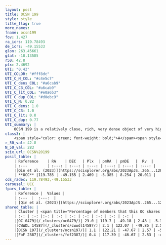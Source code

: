 ```yaml
---
layout: post
title: OCSN 199
style: style
title_flag: true
more_names: 
fname: ocsn199
fov: 1.427
ra_icrs: 119.78493
de_icrs: -49.15533
glon: 263.45661
glat: -10.13585
r50: 42.8
plx: 2.4692
UTI: "0.43"
UTI_COLOR: "#fff8dc"
UTI_C_N_COL: "#c4e5c7"
UTI_C_dens_COL: "#a6cab9"
UTI_C_C3_COL: "#a6cab9"
UTI_C_lit_COL: "#e0a6b3"
UTI_C_dup_COL: "#d0ebc9"
UTI_C_N: 0.82
UTI_C_dens: 1.0
UTI_C_C3: 1.0
UTI_C_lit: 0.0
UTI_C_dup: 0.77
UTI_summary: |
    OCSN 199 is a relatively close, rich, very dense object of very high C3 quality. It was recently reported in the literature.<br><br>This is very likely a unique object, which shares a small percentage of members with at least one previously reported entry, and a very small percentage with at least one entry reported in the same catalogue.
class3: |
    <span style="color: green; font-weight: bold;">A</span><span style="color: green; font-weight: bold;">A</span>
r_50_val: 42.8
N_50_val: 283
scix_url: OCSN%20199
posit_table: |
    | Reference    | RA    | DEC   | Plx  | pmRA  | pmDE   |  Rv  |
    | :---         | :---: | :---: | :---: | :---: | :---: | :---: |
    |[Qin et al. (2023)](https://scixplorer.org/abs/2023ApJS..265...12Q) | 119.68 | -49.21 | 2.48 | -5.39 | 8.26 | 20.49 |
    | **UCC** |119.785 | -49.155 | 2.469 | -5.385 | 8.254 | 20.011 | 
cds_radec: 119.78493,-49.15533
carousel: UCC
fpars_table: |
    | Reference |  Values |
    | :---  |  :---:  |
    | [Qin et al. (2023)](https://scixplorer.org/abs/2023ApJS..265...12Q) | `E(B-V)=0.12, m-M=8.37, logt=7.1` |
shared_table: |
    | Cluster | <span title="Percentage of members that this OC shares with the ones listed">%</span>   | RA   | DEC   | Plx   | pmRA  | pmDE  | Rv | UTI |
    | :-: | :-: |:-: | :-: | :-: | :-: | :-: | :-: | :-: |
    |[OC 0479](/_clusters/oc0479/)| 23.0 | 119.7 | -49.18 | 2.48 | -5.38 | 8.25 | 19.61 |0.68 |
    |[CWWDL 14587](/_clusters/cwwdl14587/)| 2.1 | 122.07 | -49.85 | 2.57 | -5.4 | 8.33 | 17.42 |0.17 |
    |[OCSN 197](/_clusters/ocsn197/)| 1.1 | 122.21 | -47.67 | 2.57 | -5.74 | 8.11 | 21.39 |0.54 |
    |[FoF 2387](/_clusters/fof2387/)| 0.4 | 117.39 | -46.67 | 2.53 | -4.71 | 8.96 | 17.63 |0.52 |
---
```

